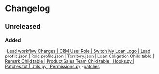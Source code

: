 # Changelog

## Unreleased

### Added
-[Lead workflow Changes | CRM User Role | Switch My Loan Logo | Lead profile.json | Role profile.json | Territory.json | Loan Obligation Child table | Remark Child table | Product Sales Team Child table | Hooks.py | Patches.txt | Utils.py | Permissions.py](https://gitlab.com/atri-tech/atri-maintainers/switch-my-loan/-/merge_requests/3)
-[patches](https://gitlab.com/atri-tech/atri-maintainers/switch-my-loan/-/merge_requests/1)
